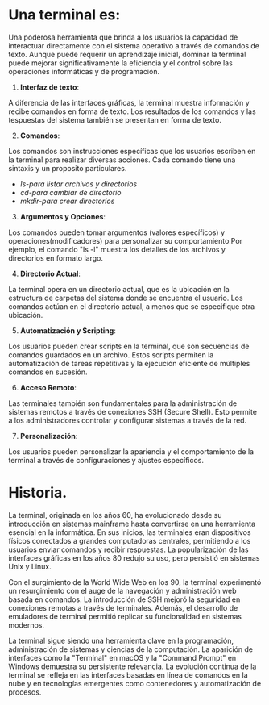 # Una terminal es:

Una poderosa herramienta que brinda a los usuarios la capacidad de interactuar directamente con el sistema operativo a través de comandos de texto. Aunque puede requerir un aprendizaje inicial, dominar la terminal puede mejorar significativamente la eficiencia y el control sobre las operaciones informáticas y de programación.

1. **Interfaz de texto**:

 A diferencia de las interfaces gráficas, la terminal muestra información y recibe comandos en forma de texto. Los resultados de los comandos y las tespuestas del sistema también se presentan en forma de texto.

2. **Comandos**:

 Los comandos son instrucciones específicas que los usuarios escriben en la terminal para realizar diversas acciones. Cada comando tiene una sintaxis y un proposito particulares.
+ *ls-para listar archivos y directorios*
+ *cd-para cambiar de directorio*
+ *mkdir-para crear directorios*

3. **Argumentos y Opciones**:

 Los comandos pueden tomar argumentos (valores específicos) y operaciones(modificadores) para personalizar su comportamiento.Por ejemplo, el comando "ls -l" muestra los detalles de los archivos y directorios en formato largo.

4. **Directorio Actual**:

 La terminal opera en un directorio actual, que es la ubicación en la estructura de carpetas del sistema donde se encuentra el usuario. Los comandos actúan en el directorio actual, a menos que se especifique otra ubicación.

5. **Automatización y Scripting**:

 Los usuarios pueden crear scripts en la terminal, que son secuencias de comandos guardados en un archivo. Estos scripts permiten la automatización de tareas repetitivas y la ejecución eficiente de múltiples comandos en sucesión.

6. **Acceso Remoto**:

 Las terminales también son fundamentales para la administración de sistemas remotos a través de conexiones SSH (Secure Shell). Esto permite a los administradores controlar y configurar sistemas a través de la red.

7. **Personalización**:

 Los usuarios pueden personalizar la apariencia y el comportamiento de la terminal a través de configuraciones y ajustes específicos.


# Historia.

La terminal, originada en los años 60, ha evolucionado desde su introducción en sistemas mainframe hasta convertirse en una herramienta esencial en la informática. En sus inicios, las terminales eran dispositivos físicos conectados a grandes computadoras centrales, permitiendo a los usuarios enviar comandos y recibir respuestas. La popularización de las interfaces gráficas en los años 80 redujo su uso, pero persistió en sistemas Unix y Linux.

Con el surgimiento de la World Wide Web en los 90, la terminal experimentó un resurgimiento con el auge de la navegación y administración web basada en comandos. La introducción de SSH mejoró la seguridad en conexiones remotas a través de terminales. Además, el desarrollo de emuladores de terminal permitió replicar su funcionalidad en sistemas modernos.

La terminal sigue siendo una herramienta clave en la programación, administración de sistemas y ciencias de la computación. La aparición de interfaces como la "Terminal" en macOS y la "Command Prompt" en Windows demuestra su persistente relevancia. La evolución continua de la terminal se refleja en las interfaces basadas en línea de comandos en la nube y en tecnologías emergentes como contenedores y automatización de procesos.